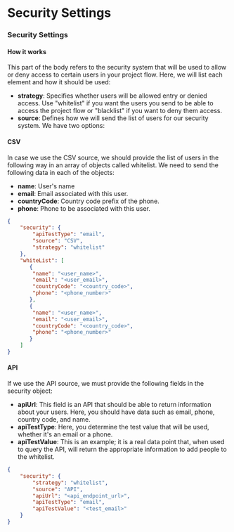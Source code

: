# Security Settings

### Security Settings

#### How it works

This part of the body refers to the security system that will be used to allow or deny access to certain users in your project flow. Here, we will list each element and how it should be used:

* **strategy**: Specifies whether users will be allowed entry or denied access. Use "whitelist" if you want the users you send to be able to access the project flow or "blacklist" if you want to deny them access.
* **source**: Defines how we will send the list of users for our security system. We have two options:

#### **CSV**

In case we use the CSV source, we should provide the list of users in the following way in an array of objects called whitelist. We need to send the following data in each of the objects:

* **name**: User's name
* **email**: Email associated with this user.
* **countryCode**: Country code prefix of the phone.
* **phone**: Phone to be associated with this user.

```json
{
	"security": {
		"apiTestType": "email",
		"source": "CSV",
		"strategy": "whitelist"
	},
	"whiteList": [
	   {
		"name": "<user_name>",
		"email": "<user_email>",
		"countryCode": "<country_code>",
		"phone": "<phone_number>"
	   },
	   {
		"name": "<user_name>",
		"email": "<user_email>",
		"countryCode": "<country_code>",
		"phone": "<phone_number>"
	   }
	]
}
```

#### **API**

If we use the API source, we must provide the following fields in the security object:

* **apiUrl**: This field is an API that should be able to return information about your users. Here, you should have data such as email, phone, country code, and name.
* **apiTestType**: Here, you determine the test value that will be used, whether it's an email or a phone.
* **apiTestValue**: This is an example; it is a real data point that, when used to query the API, will return the appropriate information to add people to the whitelist.

```json
{
    "security": {
        "strategy": "whitelist",
        "source": "API",
        "apiUrl": "<api_endpoint_url>",
        "apiTestType": "email",
        "apiTestValue": "<test_email>"
    }
}
```
